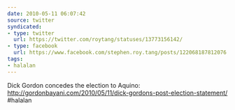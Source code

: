 ```yaml
---
date: 2010-05-11 06:07:42
source: twitter
syndicated:
- type: twitter
  url: https://twitter.com/roytang/statuses/13773156142/
- type: facebook
  url: https://www.facebook.com/stephen.roy.tang/posts/122068187812076
tags:
- halalan
---
```


Dick Gordon concedes the election to Aquino: http://gordonbayani.com/2010/05/11/dick-gordons-post-election-statement/ #halalan